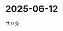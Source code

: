 # 2025-06-12

共 0 条

<!-- BEGIN ZHIHUQUESTIONS -->
<!-- 最后更新时间 Thu Jun 12 2025 16:16:09 GMT+0800 (China Standard Time) -->

<!-- END ZHIHUQUESTIONS -->
